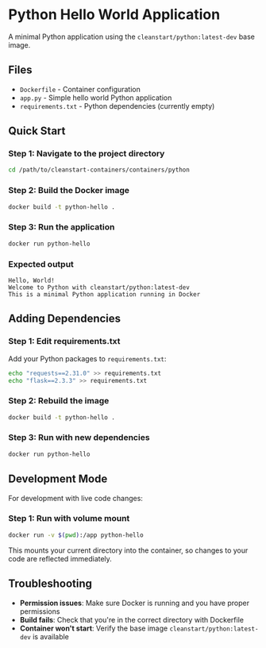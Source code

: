 # Python Hello World Application

A minimal Python application using the `cleanstart/python:latest-dev` base image.

## Files

- `Dockerfile` - Container configuration
- `app.py` - Simple hello world Python application
- `requirements.txt` - Python dependencies (currently empty)

## Quick Start

### Step 1: Navigate to the project directory
```bash
cd /path/to/cleanstart-containers/containers/python
```

### Step 2: Build the Docker image
```bash
docker build -t python-hello .
```

### Step 3: Run the application
```bash
docker run python-hello
```

### Expected output
```
Hello, World!
Welcome to Python with cleanstart/python:latest-dev
This is a minimal Python application running in Docker
```

## Adding Dependencies

### Step 1: Edit requirements.txt
Add your Python packages to `requirements.txt`:
```bash
echo "requests==2.31.0" >> requirements.txt
echo "flask==2.3.3" >> requirements.txt
```

### Step 2: Rebuild the image
```bash
docker build -t python-hello .
```

### Step 3: Run with new dependencies
```bash
docker run python-hello
```

## Development Mode

For development with live code changes:

### Step 1: Run with volume mount
```bash
docker run -v $(pwd):/app python-hello
```

This mounts your current directory into the container, so changes to your code are reflected immediately.

## Troubleshooting

- **Permission issues**: Make sure Docker is running and you have proper permissions
- **Build fails**: Check that you're in the correct directory with Dockerfile
- **Container won't start**: Verify the base image `cleanstart/python:latest-dev` is available
